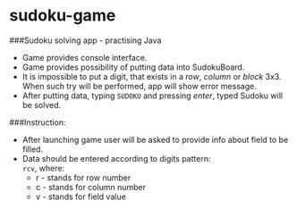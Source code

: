 # sudoku-game
###Sudoku solving app - practising Java

- Game provides console interface.
- Game provides possibility of putting data into SudokuBoard.
- It is impossible to put a digit, that exists in a _row_, _column_ or _block_ 3x3. When such try will be performed, app will show error message.
- After putting data, typing `SUDOKU` and pressing *enter*, typed Sudoku will be solved.

###Instruction:

- After launching game user will be asked to provide info about field to be filled.
- Data should be entered according to digits pattern:  
    `rcv`, where: 
    - r - stands for row number
    - c - stands for column number
    - v - stands for field value  